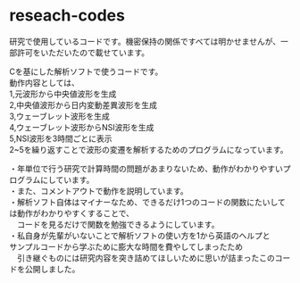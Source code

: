 # reseach-codes

研究で使用しているコードです。機密保持の関係ですべては明かせませんが、一部許可をいただいたので載せています。  

Cを基にした解析ソフトで使うコードです。  
動作内容としては、  
1,元波形から中央値波形を生成  
2,中央値波形から日内変動差異波形を生成  
3,ウェーブレット波形を生成  
4,ウェーブレット波形からNSI波形を生成  
5,NSI波形を3時間ごとに表示  
2~5を繰り返すことで波形の変遷を解析するためのプログラムになっています。  

・年単位で行う研究で計算時間の問題があまりないため、動作がわかりやすいプログラムにしています。  
・また、コメントアウトで動作を説明しています。  
・解析ソフト自体はマイナーなため、できるだけ1つのコードの関数にたいしては動作がわかりやすくすることで、  
　コードを見るだけで関数を勉強できるようにしています。  
・私自身が先輩がいないことで解析ソフトの使い方を1から英語のヘルプと  
  サンプルコードから学ぶために膨大な時間を費やしてしまったため  
　引き継ぐものには研究内容を突き詰めてほしいために思いが詰まったこのコードを公開しました。  
